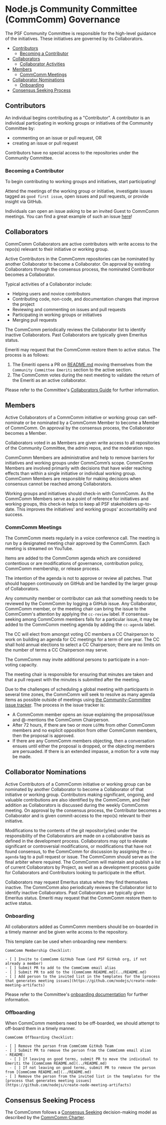 # Node.js Community Committee (CommComm) Governance

The PSF Community Committee is responsible for the high-level guidance of the
initiatives. These initiatives are governed by its Collaborators.

<!-- TOC -->

- [Contributors](#contributors)
  - [Becoming a Contributor](#becoming-a-contributor)
- [Collaborators](#collaborators)
  - [Collaborator Activities](#collaborator-activities)
- [Members](#members)
  - [CommComm Meetings](#CommComm-meetings)
- [Collaborator Nominations](#collaborator-nominations)
  - [Onboarding](#onboarding)
- [Consensus Seeking Process](#consensus-seeking-process)

<!-- /TOC -->

## Contributors

An individual begins contributing as a "Contributor". A contributor is an individual
participating in working groups or initiatives of the Community Committee by:

* commenting on an issue or pull request, OR
* creating an issue or pull request

Contributors have no special access to the repositories under the Community Committee.

### Becoming a Contributor

To begin contributing to working groups and initiatives, start participating!

Attend the meetings of the working group or initiative, investigate issues tagged
as `good first issue`, open issues and pull requests, or provide insight via GitHub.

Individuals can open an issue asking to be an invited Guest to CommComm meetings. You
can find a great example of such an issue [here](https://github.com/nodejs/community-committee/issues/142)!

## Collaborators

CommComm Collaborators are active contributors with write access to the repo(s)
relevant to their initiative or working group.

Active Contributors in the CommComm repositories can be nominated by another
Collaborator to become a Collaborator. On approval by existing Collaborators
through the consensus process, the nominated Contributor becomes a Collaborator.

Typical activities of a Collaborator include:

* Helping users and novice contributors
* Contributing code, non-code, and documentation changes that improve the project
* Reviewing and commenting on issues and pull requests
* Participating in working groups or initiatives
* Merging pull requests

The CommComm periodically reviews the Collaborator list to identify inactive Collaborators. Past Collaborators are typically given Emeritus status.

Emeriti may request that the CommComm restore them to active status. The process is as follows:
1. The Emeriti opens a PR on [README.md](https://github.com/nodejs/community-committee/blob/master/README.md) moving themselves from the `Community Committee Emeriti` section to the active section.
2. The CommComm votes during the next meeting to validate the return of the Emeriti as an active collaborator.

Please refer to the Committee's [Collaborators Guide](./COLLABORATOR_GUIDE.md) for further information.

## Members

Active Collaborators of a CommComm initiative or working group
can self-nominate or be nominated by a CommComm Member to
become a Member of CommComm. On approval by the consensus
process, the Collaborator becomes a Member.

Collaborators voted in as Members are given write access to all repositories of
the Community Committee, the admin repos, and the moderation repo.

CommComm Members are administrative and help to remove barriers for initiatives and working
groups under CommComm’s scope. CommComm Members are involved primarily with decisions that have
wider reaching effects than within a single initiative or individual working group.
CommComm Members are responsible for making decisions when consensus cannot be reached
among Collaborators.

Working groups and initiatives should check-in with CommComm. As the CommComm Members serve
as a point of reference for initiatives and working groups, this check-in helps
to keep all PSF stakeholders up-to-date. This improves the
initiatives' and working groups' accountability and success.

### CommComm Meetings

The CommComm meets regularly in a voice conference call. The meeting is run by a
designated meeting chair approved by the CommComm. Each meeting is streamed on
YouTube.

Items are added to the CommComm agenda which are considered contentious or
are modifications of governance, contribution policy, CommComm membership,
or release process.

The intention of the agenda is not to approve or review all patches.
That should happen continuously on GitHub and be handled by the larger
group of Collaborators.

Any community member or contributor can ask that something needs to be reviewed
by the CommComm by logging a GitHub issue. Any Collaborator, CommComm member, or the
meeting chair can bring the issue to the CommComm's attention by applying the
`cc-review` label. If consensus-seeking among CommComm members fails for a
particular issue, it may be added to the CommComm meeting agenda by adding the
`cc-agenda` label.

The CC will elect from amongst voting CC members a CC Chairperson to work on building an agenda for CC meetings for a term of one year. The CC shall hold annual elections to select a CC Chairperson; there are no limits on the number of terms a CC Chairperson may serve.

The CommComm may invite additional persons to participate in a non-voting capacity.

The meeting chair is responsible for ensuring that minutes are taken and that a
pull request with the minutes is submitted after the meeting.

Due to the challenges of scheduling a global meeting with participants in
several time zones, the CommComm will seek to resolve as many agenda items as possible
outside of meetings using
[the Community-Committee issue tracker](https://github.com/Permissionless-Software-Foundation/community-committee/issues). The process in
the issue tracker is:

* A CommComm member opens an issue explaining the proposal/issue and @-mentions
  the CommComm Chairperson.
* After 72 hours, if there are two or more `LGTM`s from other CommComm members and no
  explicit opposition from other CommComm members, then the proposal is approved.
* If there are any CommComm members objecting, then a conversation ensues until
  either the proposal is dropped, or the objecting members are persuaded. If
  there is an extended impasse, a motion for a vote may be made.

## Collaborator Nominations

Active Contributors of a CommComm initiative or working group can be
nominated by another Collaborator to become a Collaborator of
that initiative or working group. Contributors making
significant, ongoing, and valuable contributions are also
identified by the CommComm, and their addition as Collaborators is
discussed during the weekly CommComm meeting. On approval by the
consensus process, the Contributor becomes a Collaborator and is
given commit-access to the repo(s) relevant to their initiative.

Modifications to the contents of the git repositor(y/ies) under
the responsibility of the Collaborators are made on a
collaborative basis as defined in the development process.
Collaborators may opt to elevate significant or controversial
modifications, or modifications that have not found consensus,
to the CommComm for discussion by assigning the `cc-agenda` tag to a
pull request or issue. The CommComm should serve as the final arbiter
where required. The CommComm will maintain and publish a list of
current Collaborators by Project, as well as a development
process guide for Collaborators and Contributors looking to
participate in the effort.

Collaborators may request Emeritus status when they find themselves inactive. The
CommComm also periodically reviews the Collaborator list to identify inactive Collaborators.
Past Collaborators are typically given Emeritus status. Emeriti may request that
the CommComm restore them to active status.

### Onboarding

All collaborators added as CommComm members should be on-boarded in a timely manner
and be given write access to the repository.

This template can be used when onboarding new members:

```
CommComm Membership Checklist:

- [ ] Invite to CommComm GitHub Team (and PSF GitHub org, if not already a member)
- [ ] Submit PR to add to the CommComm email alias
- [ ] Submit PR to add to the (CommComm README.md](../README.md)
- [ ] Add person to the invited list in the templates for the [process that generates meeting issues](https://github.com/nodejs/create-node-meeting-artifacts)
```

Please refer to the Committee's [onboarding documentation](./ONBOARDING.md) for further information.

### Offboarding

When CommComm members need to be off-boarded, we should attempt to off-board them in a timely
manner.

```
CommComm Offboarding Checklist:

- [ ] Remove the person from CommComm GitHub Team
- [ ] Submit PR to remove the person from the CommComm email alias
- README:
  - [ ] If leaving on good terms, submit PR to move the individual to Emeriti the [CommComm README.md](../README.md)
  - [ ] If not leaving on good terms, submit PR to remove the person from [CommComm README.md](../README.md)
- [ ] Remove the person from the invited list in the templates for the [process that generates meeting issues](https://github.com/nodejs/create-node-meeting-artifacts)
```

## Consensus Seeking Process

The CommComm follows a [Consensus Seeking](https://en.wikipedia.org/wiki/Consensus-seeking_decision-making) decision-making model as described by
the [CommComm Charter](../community-committee-charter.md).
